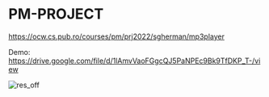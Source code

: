 # PM-PROJECT

https://ocw.cs.pub.ro/courses/pm/prj2022/sgherman/mp3player

Demo: https://drive.google.com/file/d/1lAmvVaoFGgcQJ5PaNPEc9Bk9TfDKP_T-/view

![res_off](https://github.com/user-attachments/assets/825aacc3-cd4f-4242-a13a-2b6ad6514c6a)
